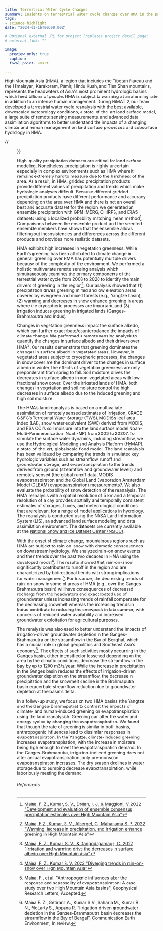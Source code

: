 ```yaml
---
title: Terrestrial Water Cycle Changes
summary: Insights on terrestrial water cycle changes over HMA in the past two decades (2002-2021)
tags:
- science highlight
date: "2024-01-16T00:00:00Z"

# Optional external URL for project (replaces project detail page).
# external_link: ""

image:
  preview_only: true
  caption: 
  focal_point: Smart

---
```


High Mountain Asia (HMA), a region that includes the Tibetan Plateau and the Himalayan,
Karakoram, Pamir, Hindu Kush, and Tien Shan mountains, represents the headwaters of Asia's
most prominent hydrologic basins, which feed billions of people. HMA is subject to warming
at an alarming rate in addition to an intense human management. During HiMAT 2, our team
developed a terrestrial water cycle reanalysis with the best available, downscaled
meteorology conditions, a state-of-the-art land surface model, a large suite of remote
sensing measurements, and advanced data assimilation algorithms to better understand the
impacts of a changing climate and human management on land surface processes and subsurface
hydrology in HMA.

{{<figure src="/img/topic/terrestrial-water-cycle-changes/figure1.png"
caption="Figure 1: Key elements of the terrestrial water cycle reanalysis: Multisensor, multivariate constraints on the terrestrial water budget from remote sensing; Multi-decadal land reanalysis through data assimilation and land surface modeling; Quantification of the hydrological budget, trends, and extremes as a contribution to GMELT">}}

High-quality precipitation datasets are critical for land surface modeling. Nonetheless,
precipitation is highly uncertain especially in complex environments such as HMA where it
remains extremely hard to measure due to the harshness of the area. As a result, in HMA,
gridded precipitation products provide different values of precipitation and trends which
make hydrologic analyses difficult. Because different gridded precipitation products have
different performance and accuracy depending on the area over HMA and there is not an
overall best and accurate dataset for the region, we generated an ensemble precipitation
with GPM IMERG, CHIRPS, and ERA5 datasets using a localized probability matching mean
method[^1]. Comparisons between the ensemble product and the selected ensemble members
have shown that the ensemble allows filtering out inconsistencies and differences across
the different products and provides more realistic datasets.

HMA exhibits high increases in vegetation greenness. While Earth’s greening has been
attributed to climate change in general, greening over HMA has potentially multiple
drivers because of the complexity of the environment. We performed a holistic multivariate
remote sensing analysis which simultaneously examines the primary components of the
terrestrial water cycle from 2003 to 2020 to identify the main drivers of greening in the
region[^2]. Our analysis showed that (1) precipitation drives greening in mid and low
elevation areas covered by evergreen and mixed forests (e.g., Yangtze basin), (2) warming
and decreases in snow enhance greening in areas where the cryospheric processes are
important, and (3) irrigation induces greening in irrigated lands (Ganges-Brahmaputra and
Indus).

Changes in vegetation greenness impact the surface albedo, which can further
exacerbate/counterbalance the impacts of climate change. We performed a remote sensing
analysis to quantify the changes in surface albedo and their drivers over HMA[^3]. Our
results demonstrate that greening dominates the changes in surface albedo in vegetated
areas. However, in vegetated areas subject to cryospheric processes, the changes in snow
cover are the dominant driver to the changes in surface albedo in winter, the effects of
vegetation greenness are only preponderant from spring to fall. Soil moisture drives the
decreases in surface albedo in non-vegetated areas with low fractional snow cover. Over
the irrigated lands of HMA, both changes in vegetation and soil moisture control the high
decreases in surface albedo due to the induced greening and high soil moisture. 

The HMA’s land reanalysis is based on a multivariate assimilation of remotely sensed
estimates of irrigation, GRACE GSFC’s Terrestrial Water Storage (TWS), MODIS’s leaf area
index (LAI), snow water equivalent (SWE) derived from MODIS, and ESA CCI’s soil moisture
into the land surface model Noah-Multi-Parameterization (Noah-MP) from 2003 to 20207. To
simulate the surface water dynamics, including streamflow, we use the Hydrological
Modeling and Analysis Platform (HyMAP), a state-of-the-art, globalscale flood model. The
land reanalysis has been validated by comparing the trends in simulated key hydrologic
variables such as streamflow, runoff and groundwater storage, and evapotranspiration to
the trends derived from ground (streamflow and groundwater levels) and remotely sensed
(the global runoff data, MODIS evapotranspiration and the Global Land Evaporation
Amsterdam Model (GLEAM) evapotranspiration) measurements7. We also evaluate the
probability of snow detection of the reanalysis. The HMA reanalysis with a spatial
resolution of 5 km and a temporal resolution of a day provides spatially and temporally
consistent estimates of storages, fluxes, and meteorological conditions that are relevant
for a range of model applications in hydrology. The reanalysis is conducted using the NASA
Land Information System (LIS), an advanced land surface modeling and data assimilation
environment. The datasets are currently available at the [National Snow and Ice Dataset
Center (NSIDC)](https://nsidc.org/data/hma2_nlsmr/versions/1).

With the onset of climate change, mountainous regions such as HMA are subject to
rain-on-snow with dramatic consequences on downstream hydrology. We analyzed rain-on-snow
events and their trends over the past two decades in HMA using the developed model[^4].
The results showed that rain-on-snow significantly contributes to runoff in the region and
are characterized by bidirectional trends with strong implications for water
management[^5]. For instance, the decreasing trends of rain-on-snow in some of areas of
HMA (e.g., over the Ganges-Brahmaputra basin) will have consequences of decreased recharge
from the headwaters and exacerbated use of groundwater unless increasing trends of
rainfall compensate for the decreasing snowmelt whereas the increasing trends in Indus
contribute to reducing the snowpack in late summer, with concerns of reduced water
availability and increased groundwater exploitation for agricultural purposes.

The renalysis was also used to better understand the impacts of irrigation-driven
groundwater depletion in the Ganges-Brahmaputra on the streamflow in the Bay of Benghal,
which has a crucial role in global geopolitics and Southeast Asia’s economy[^6]. The
effects of such activities mostly occurring in the Ganges basin, either intensified or
lessened depending on the area by the climatic conditions, decrease the streamflow in the
bay by up to 1200 m3/s/year. While the increase in precipitation in the Ganges basin
reduces the effects of irrigation-driven groundwater depletion on the streamflow, the
decrease in precipitation and the snowmelt decline in the Brahmaputra basin exacerbate
streamflow reduction due to groundwater depletion at the basin’s delta. 

In a follow-up study, we focus on two HMA basins (the Yangtze and the Ganges-Brahmaputra)
to contrast the impacts of climate- and human-induced greening on evapotranspiration using
the land reanalysis5. Greening can alter the water and energy cycles by changing the
evapotranspiration. We found that though the rate of greening is similar in both basins,
anthropogenic influences lead to dissimilar responses in evapotranspiration. In the
Yangtze, climate-induced greening increases evapotranspiration, with the increase in
moisture being high enough to meet the evapotranspiration demand. In the
Ganges-Brahmaputra, irrigation-induced greening does not alter annual evapotranspiration,
only pre-monsoon evapotranspiration increases. The dry season declines in water storage
due to pumping decrease evapotranspiration, while laboriously meeting the demand.

###### References

[^1]:[Maina, F. Z., Kumar, S. V., Dollan, I. J., & Maggioni, V. 2022 "Development and
evaluation of ensemble consensus precipitation estimates over High Mountain
Asia"](/publication/maina-development-2022/)

[^2]:[Maina, F.Z., Kumar, S. V., Albergel, C., Mahanama S. P. 2022 "Warming, increase in
precipitation, and irrigation enhance greening in High Mountain
Asia"](/publication/maina-warming-2022/)

[^3]:[Maina, F. Z., Kumar, S. V., & Gangodagamage, C. 2022 "Irrigation and warming drive
the decreases in surface albedo over High Mountain
Asia"](/publication/maina-irrigation-2022/)

[^4]:[Maina, F. Z., Kumar S. V. 2023 "Diverging trends in rain-on-snow over High Mountain
Asia"](/publication/maina-diverging-2023/)

[^5]:Maina, F., et al. "Anthropogenic influences alter the response and seasonality of
evapotranspiration: A case study over two High Mountain Asia basins", Geophysical Research
Letters, Accepted.

[^6]:Maina F. Z., Getirana A., Kumar S.V., Saharia M., Kumar B. N., McLarty S., Appana R.
“Irrigation-driven groundwater depletion in the Ganges-Brahmaputra basin decreases the
streamflow in the Bay of Bengal”, Communication Earth Environment, In review.
